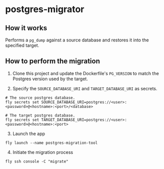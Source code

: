 # postgres-migrator

## How it works

Performs a `pg_dump` against a source database and restores it into the specified target.


## How to perform the migration

1. Clone this project and update the Dockerfile's `PG_VERSION` to match the Postgres version used by the target.

2. Specify the `SOURCE_DATABASE_URI` and `TARGET_DATABASE_URI` as secrets.
```shell
# The source postgres database.
fly secrets set SOURCE_DATABASE_URI=postgres://<user>:<password>@<hostname>:<port>/<database>

# The target postgres database.
fly secrets set TARGET_DATABASE_URI=postgres://<user>:<password>@<hostname>:<port>

```

3. Launch the app
```
fly launch --name postgres-migration-tool
```

4. Initiate the migration process
```
fly ssh console -C "migrate"
```

